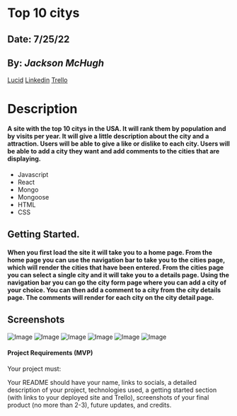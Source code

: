 # **Top 10 citys**

## Date: 7/25/22

## By: _Jackson McHugh_

[Lucid](https://lucid.app/lucidchart/57d657d3-2bc9-4a99-97a9-d835e31a5395/edit?viewport_loc=297%2C67%2C939%2C721%2C0_0&invitationId=inv_21f06d70-515c-467b-9437-4c2694561d16#) [Linkedin](https://www.linkedin.com/in/jackson-mchugh/) [Trello](https://trello.com/b/BejRG6dc/top-10-citys)

# Description

#### A site with the top 10 citys in the USA. It will rank them by population and by visits per year. It will give a little description about the city and a attraction. Users will be able to give a like or dislike to each city. Users will be able to add a city they want and add comments to the cities that are displaying.

- Javascript
- React
- Mongo
- Mongoose
- HTML
- CSS


## Getting Started. 
#### When you first load the site it will take you to a home page. From the home page you can use the navigation bar to take you to the cities page, which will render the cities that have been entered. From the cities page you can select a single city and it will take you to a details page. Using the navigation bar you can go the city form page where you can add a city of your choice. You can then add a comment to a city from the city details page. The comments will render for each city on the city detail page.

## Screenshots

![Image](https://i.imgur.com/uYrIH9i.png)
![Image](https://i.imgur.com/x6sguBp.png)
![Image](https://i.imgur.com/xN2X9pb.png)
![Image](https://i.imgur.com/3WDqk36.png)
![Image](https://i.imgur.com/nNj65lM.png)
![Image](https://i.imgur.com/3WDqk36.png)

#### Project Requirements (MVP)

Your project must:


Your README should have your name, links to socials, a detailed description of your project, technologies used, a getting started section (with links to your deployed site and Trello), screenshots of your final product (no more than 2-3), future updates, and credits.

